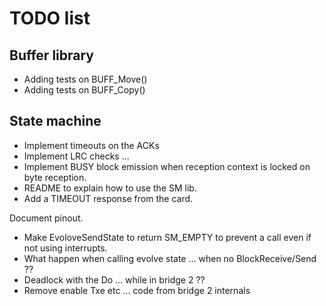 # TODO list


## Buffer library

 - Adding tests on BUFF_Move()
 - Adding tests on BUFF_Copy()
 
## State machine
 - Implement timeouts on the ACKs
 - Implement LRC checks ...
 - Implement BUSY block emission when reception context is locked on byte reception.
 - README to explain how to use the SM lib.
 - Add a TIMEOUT response from the card.
 
Document pinout.

* Make EvoloveSendState to return SM_EMPTY to prevent a call even if not using interrupts.
* What happen when calling evolve state ... when no BlockReceive/Send ??
* Deadlock with the Do ... while in bridge 2 ??
* Remove enable Txe etc ... code from bridge 2 internals 
